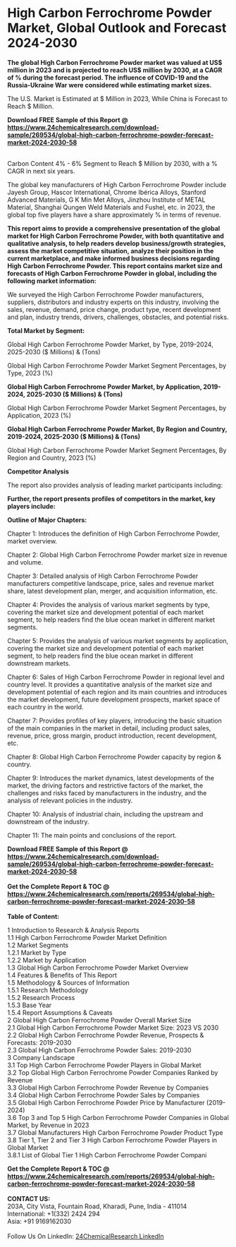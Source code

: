 <h1>High Carbon Ferrochrome Powder Market, Global Outlook and Forecast 2024-2030</h1><p><strong>The global High Carbon Ferrochrome Powder market was valued at US$ million in 2023 and is projected to reach US$ million by 2030, at a CAGR of % during the forecast period. The influence of COVID-19 and the Russia-Ukraine War were considered while estimating market sizes.</strong></p><p>
</p><p>The U.S. Market is Estimated at $ Million in 2023, While China is Forecast to Reach $ Million.</p><div><b>Download FREE Sample of this Report @ 
            <a href="https://www.24chemicalresearch.com/download-sample/269534/global-high-carbon-ferrochrome-powder-forecast-market-2024-2030-58">
            https://www.24chemicalresearch.com/download-sample/269534/global-high-carbon-ferrochrome-powder-forecast-market-2024-2030-58</a></b></div><br><p>
Carbon Content 4% - 6% Segment to Reach $ Million by 2030, with a % CAGR in next six years.</p><p>
The global key manufacturers of High Carbon Ferrochrome Powder include Jayesh Group, Hascor International, Chrome Ibérica Alloys, Stanford Advanced Materials, G K Min Met Alloys, Jinzhou Institute of METAL Material, Shanghai Qungen Weld Materials and Fushel, etc. in 2023, the global top five players have a share approximately % in terms of revenue.</p><p>
<strong>This report aims to provide a comprehensive presentation of the global market for High Carbon Ferrochrome Powder, with both quantitative and qualitative analysis, to help readers develop business/growth strategies, assess the market competitive situation, analyze their position in the current marketplace, and make informed business decisions regarding High Carbon Ferrochrome Powder. This report contains market size and forecasts of High Carbon Ferrochrome Powder in global, including the following market information:</strong></p><p>
</p><p>
</p><p>We surveyed the High Carbon Ferrochrome Powder manufacturers, suppliers, distributors and industry experts on this industry, involving the sales, revenue, demand, price change, product type, recent development and plan, industry trends, drivers, challenges, obstacles, and potential risks.</p><p>
<strong>Total Market by Segment:</strong></p><p>
Global High Carbon Ferrochrome Powder Market, by Type, 2019-2024, 2025-2030 ($ Millions) &amp; (Tons)</p><p>
Global High Carbon Ferrochrome Powder Market Segment Percentages, by Type, 2023 (%)</p><p>
</p><p>
</p><p><strong>Global High Carbon Ferrochrome Powder Market, by Application, 2019-2024, 2025-2030 ($ Millions) &amp; (Tons)</strong></p><p>
Global High Carbon Ferrochrome Powder Market Segment Percentages, by Application, 2023 (%)</p><p>
</p><p>
</p><p><strong>Global High Carbon Ferrochrome Powder Market, By Region and Country, 2019-2024, 2025-2030 ($ Millions) &amp; (Tons)</strong></p><p>
Global High Carbon Ferrochrome Powder Market Segment Percentages, By Region and Country, 2023 (%)</p><p>
</p><p>
</p><p><strong>Competitor Analysis</strong></p><p>
The report also provides analysis of leading market participants including:</p><p>
</p><p>
</p><p><strong>Further, the report presents profiles of competitors in the market, key players include:</strong></p><p>
</p><p>
</p><p><strong>Outline of Major Chapters:</strong></p><p>
Chapter 1: Introduces the definition of High Carbon Ferrochrome Powder, market overview.</p><p>
Chapter 2: Global High Carbon Ferrochrome Powder market size in revenue and volume.</p><p>
Chapter 3: Detailed analysis of High Carbon Ferrochrome Powder manufacturers competitive landscape, price, sales and revenue market share, latest development plan, merger, and acquisition information, etc.</p><p>
Chapter 4: Provides the analysis of various market segments by type, covering the market size and development potential of each market segment, to help readers find the blue ocean market in different market segments.</p><p>
Chapter 5: Provides the analysis of various market segments by application, covering the market size and development potential of each market segment, to help readers find the blue ocean market in different downstream markets.</p><p>
Chapter 6: Sales of High Carbon Ferrochrome Powder in regional level and country level. It provides a quantitative analysis of the market size and development potential of each region and its main countries and introduces the market development, future development prospects, market space of each country in the world.</p><p>
Chapter 7: Provides profiles of key players, introducing the basic situation of the main companies in the market in detail, including product sales, revenue, price, gross margin, product introduction, recent development, etc.</p><p>
Chapter 8: Global High Carbon Ferrochrome Powder capacity by region &amp; country.</p><p>
Chapter 9: Introduces the market dynamics, latest developments of the market, the driving factors and restrictive factors of the market, the challenges and risks faced by manufacturers in the industry, and the analysis of relevant policies in the industry.</p><p>
Chapter 10: Analysis of industrial chain, including the upstream and downstream of the industry.</p><p>
Chapter 11: The main points and conclusions of the report.</p><div><b>Download FREE Sample of this Report @ 
            <a href="https://www.24chemicalresearch.com/download-sample/269534/global-high-carbon-ferrochrome-powder-forecast-market-2024-2030-58">
            https://www.24chemicalresearch.com/download-sample/269534/global-high-carbon-ferrochrome-powder-forecast-market-2024-2030-58</a></b></div><br><div><b>Get the Complete Report & TOC @ 
            <a href="https://www.24chemicalresearch.com/reports/269534/global-high-carbon-ferrochrome-powder-forecast-market-2024-2030-58">
            https://www.24chemicalresearch.com/reports/269534/global-high-carbon-ferrochrome-powder-forecast-market-2024-2030-58</a></b></div><br>
            <b>Table of Content:</b><p>1 Introduction to Research & Analysis Reports<br />
    1.1 High Carbon Ferrochrome Powder Market Definition<br />
    1.2 Market Segments<br />
        1.2.1 Market by Type<br />
        1.2.2 Market by Application<br />
    1.3 Global High Carbon Ferrochrome Powder Market Overview<br />
    1.4 Features & Benefits of This Report<br />
    1.5 Methodology & Sources of Information<br />
        1.5.1 Research Methodology<br />
        1.5.2 Research Process<br />
        1.5.3 Base Year<br />
        1.5.4 Report Assumptions & Caveats<br />
2 Global High Carbon Ferrochrome Powder Overall Market Size<br />
    2.1 Global High Carbon Ferrochrome Powder Market Size: 2023 VS 2030<br />
    2.2 Global High Carbon Ferrochrome Powder Revenue, Prospects & Forecasts: 2019-2030<br />
    2.3 Global High Carbon Ferrochrome Powder Sales: 2019-2030<br />
3 Company Landscape<br />
    3.1 Top High Carbon Ferrochrome Powder Players in Global Market<br />
    3.2 Top Global High Carbon Ferrochrome Powder Companies Ranked by Revenue<br />
    3.3 Global High Carbon Ferrochrome Powder Revenue by Companies<br />
    3.4 Global High Carbon Ferrochrome Powder Sales by Companies<br />
    3.5 Global High Carbon Ferrochrome Powder Price by Manufacturer (2019-2024)<br />
    3.6 Top 3 and Top 5 High Carbon Ferrochrome Powder Companies in Global Market, by Revenue in 2023<br />
    3.7 Global Manufacturers High Carbon Ferrochrome Powder Product Type<br />
    3.8 Tier 1, Tier 2 and Tier 3 High Carbon Ferrochrome Powder Players in Global Market<br />
        3.8.1 List of Global Tier 1 High Carbon Ferrochrome Powder Compani</p><div><b>Get the Complete Report & TOC @ 
            <a href="https://www.24chemicalresearch.com/reports/269534/global-high-carbon-ferrochrome-powder-forecast-market-2024-2030-58">
            https://www.24chemicalresearch.com/reports/269534/global-high-carbon-ferrochrome-powder-forecast-market-2024-2030-58</a></b></div><br><b>CONTACT US:</b><br>
            203A, City Vista, Fountain Road, Kharadi, Pune, India - 411014<br>
            International: +1(332) 2424 294<br>
            Asia: +91 9169162030 <br><br>
            Follow Us On LinkedIn: <a href="https://www.linkedin.com/company/24chemicalresearch/">24ChemicalResearch LinkedIn</a>